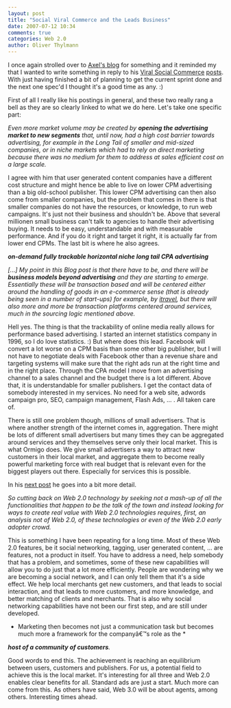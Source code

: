 ```yaml
---
layout: post
title: "Social Viral Commerce and the Leads Business"
date: 2007-07-12 10:34
comments: true
categories: Web 2.0
author: Oliver Thylmann
---
```










I once again strolled over to [Axel's blog](http://www.axelschmiegelow.com/) for something and it reminded my that I wanted to write something in reply to his [Viral Social Commerce](http://www.axelschmiegelow.com/2007/05/12/viral-social-commerce/) [posts](http://www.axelschmiegelow.com/2007/05/24/viral-social-commerce-for-companies/). With just having finished a bit of planning to get the current sprint done and the next one spec'd I thought it's a good time as any. :)

First of all I really like his postings in general, and these two really rang a bell as they are so clearly linked to what we do here. Let's take one specific part:

*Even more market volume may be created by **opening the advertising market to new segments** that, until now, had a high cost barrier towards advertising, for example in the Long Tail of smaller and mid-sized companies, or in niche markets which had to rely on direct marketing because there was no medium for them to address at sales efficient cost on a large scale.*

I agree with him that user generated content companies have a different cost structure and might hence be able to live on lower CPM advertising than a big old-school publisher. This lower CPM advertising can then also come from smaller companies, but the problem that comes in there is that smaller companies do not have the resources, or knowledge, to run web campaigns. It's just not their business and shouldn't be. Above that several millionen small business can't talk to agencies to handle their advertising buying. It needs to be easy, understandable and with measurable performance. And if you do it right and target it right, it is actually far from lower end CPMs. The last bit is where he also agrees.

***on-demand fully trackable horizontal niche long tail CPA advertising***

*[...] My point in this Blog post is that there have to be, and there will be **business models beyond advertising** and they are starting to emerge. Essentially these will be transaction based and will be centered either around the handling of goods in an e-commerce sense (that is already being seen in a number of start-ups) for example, by [itravel](http://www.itravel.de/), but there will also more and more be transaction platforms centered around services, much in the sourcing logic mentioned above.*

Hell yes. The thing is that the trackability of online media really allows for performance based advertising. I started an internet statistics company in 1996, so I do love statistics. :) But where does this lead. Facebook will convert a lot worse on a CPM basis than some other big publisher, but I will not have to negotiate deals with Facebook other than a revenue share and targeting systems will make sure that the right ads run at the right time and in the right place. Through the CPA model I move from an advertising channel to a sales channel and the budget there is a lot different. Above that, it is understandable for smaller publishers. I get the contact data of somebody interested in my services. No need for a web site, adwords campaign pro, SEO, campaign management, Flash Ads, ... . All taken care of.

There is still one problem though, millions of small advertisers. That is where another strength of the internet comes in, aggregation. There might be lots of different small advertisers but many times they can be aggregated around services and they themselves serve only their local market. This is what Ormigo does. We give small advertisers a way to attract new customers in their local market, and aggregate them to become really powerful marketing force with real budget that is relevant even for the biggest players out there. Especially for services this is possible.

In his [next post](http://www.axelschmiegelow.com/2007/05/24/viral-social-commerce-for-companies/) he goes into a bit more detail.

*So cutting back on Web 2.0 technology by seeking not a mash-up of all the functionalities that happen to be the talk of the town and instead looking for ways to create real value with Web 2.0 technologies requires, first, an analysis not of Web 2.0, of these technologies or even of the Web 2.0 early adopter crowd.*

This is something I have been repeating for a long time. Most of these Web 2.0 features, be it social networking, tagging, user generated content, ... are features, not a product in itself. You have to address a need, help somebody that has a problem, and sometimes, some of these new capabilities will allow you to do just that a lot more efficiently. People are wondering why we are becoming a social network, and I can only tell them that it's a side effect. We help local merchants get new customers, and that leads to social interaction, and that leads to more customers, and more knowledge, and better matching of clients and merchants. That is also why social networking capabilities have not been our first step, and are still under developed.

* Marketing then becomes not just a communication task but becomes much more a framework for the companyâ€™s role as the *

***host of a community of customers**.*

Good words to end this. The achievement is reaching an equilibrium between users, customers and publishers. For us, a potential field to achieve this is the local market. It's interesting for all three and Web 2.0 enables clear benefits for all. Standard ads are just a start. Much more can come from this. As others have said, Web 3.0 will be about agents, among others. Interesting times ahead.


